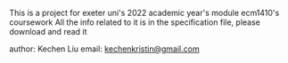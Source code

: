 This is a project for exeter uni's 2022 academic year's module ecm1410's coursework
All the info related to it is in the specification file, please download and read it

author: Kechen Liu
email: kechenkristin@gmail.com
